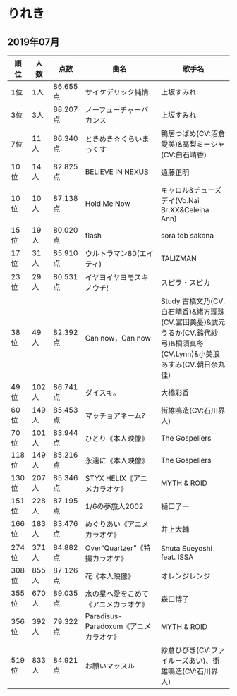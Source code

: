 # りれき

## 2019年07月

|順位|人数|点数|曲名|歌手名|
|---|---|---|---|---|
|1位|1人|86.655点|サイケデリック純情|上坂すみれ|
|3位|3人|88.207点|ノーフューチャーバカンス|上坂すみれ|
|7位|11人|86.340点|ときめき☆くらいまっくす|鴨居つばめ(CV:沼倉愛美)&高梨ミーシャ(CV:白石晴香)|
|10位|14人|82.825点|BELIEVE IN NEXUS|遠藤正明|
|10位|10人|87.138点|Hold Me Now|キャロル&チューズデイ(Vo.Nai Br.XX&Celeina Ann)|
|15位|19人|80.020点|flash|sora tob sakana|
|17位|31人|85.910点|ウルトラマン80(エイティ)|TALIZMAN|
|23位|29人|80.531点|イヤヨイヤヨモスキノウチ!|スピラ・スピカ|
|38位|49人|82.392点|Can now，Can now|Study 古橋文乃(CV.白石晴香)&緒方理珠(CV.富田美憂)&武元うるか(CV.鈴代紗弓)&桐須真冬(CV.Lynn)&小美浪あすみ(CV.朝日奈丸佳)|
|49位|102人|86.741点|ダイスキ。|大橋彩香|
|60位|149人|85.453点|マッチョアネーム?|街雄鳴造(CV:石川界人)|
|70位|101人|83.944点|ひとり《本人映像》|The Gospellers|
|118位|149人|85.216点|永遠に《本人映像》|The Gospellers|
|130位|207人|85.346点|STYX HELIX《アニメカラオケ》|MYTH & ROID|
|151位|228人|87.195点|1/6の夢旅人2002|樋口了一|
|166位|183人|83.476点|めぐりあい《アニメカラオケ》|井上大輔|
|274位|371人|84.882点|Over“Quartzer”《特撮カラオケ》|Shuta Sueyoshi feat. ISSA|
|308位|855人|87.126点|花《本人映像》|オレンジレンジ|
|355位|670人|89.035点|水の星へ愛をこめて《アニメカラオケ》|森口博子|
|356位|392人|79.322点|Paradisus-Paradoxum《アニメカラオケ》|MYTH & ROID|
|519位|833人|84.921点|お願いマッスル|紗倉ひびき(CV:ファイルーズあい)、街雄鳴造(CV:石川界人)|